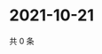 # 2021-10-21

共 0 条

<!-- BEGIN WEIBO -->
<!-- 最后更新时间 Thu Oct 21 2021 01:14:55 GMT+0800 (China Standard Time) -->

<!-- END WEIBO -->
